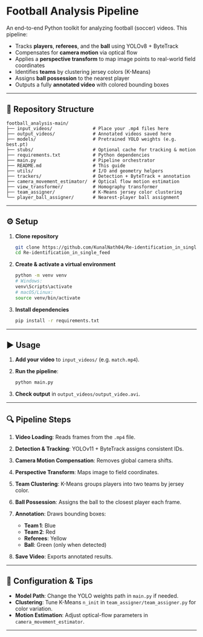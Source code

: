 # Football Analysis Pipeline

An end-to-end Python toolkit for analyzing football (soccer) videos. This pipeline:

* Tracks **players**, **referees**, and the **ball** using YOLOv8 + ByteTrack
* Compensates for **camera motion** via optical flow
* Applies a **perspective transform** to map image points to real-world field coordinates
* Identifies **teams** by clustering jersey colors (K-Means)
* Assigns **ball possession** to the nearest player
* Outputs a fully **annotated video** with colored bounding boxes

---

## 📂 Repository Structure

```text
football_analysis-main/
├── input_videos/               # Place your .mp4 files here
├── output_videos/              # Annotated videos saved here
├── models/                     # Pretrained YOLO weights (e.g. best.pt)
├── stubs/                      # Optional cache for tracking & motion
├── requirements.txt            # Python dependencies
├── main.py                     # Pipeline orchestrator
├── README.md                   # This guide
├── utils/                      # I/O and geometry helpers
├── trackers/                   # Detection + ByteTrack + annotation
├── camera_movement_estimator/  # Optical flow motion estimation
├── view_transformer/           # Homography transformer
├── team_assigner/              # K-Means jersey color clustering
└── player_ball_assigner/       # Nearest-player ball assignment
```

---

## ⚙️ Setup

1. **Clone repository**

   ```bash
   git clone https://github.com/KunalNath04/Re-identification_in_single_feed.git
   cd Re-identification_in_single_feed
   ```

2. **Create & activate a virtual environment**

   ```bash
   python -m venv venv
   # Windows:
   venv\Scripts\activate
   # macOS/Linux:
   source venv/bin/activate
   ```

3. **Install dependencies**

   ```bash
   pip install -r requirements.txt
   ```

---

## ▶️ Usage

1. **Add your video** to `input_videos/` (e.g. `match.mp4`).
2. **Run the pipeline**:

   ```bash
   python main.py
   ```
3. **Check output** in `output_videos/output_video.avi`.

---

## 🔍 Pipeline Steps

1. **Video Loading**: Reads frames from the `.mp4` file.
2. **Detection & Tracking**: YOLOv11 + ByteTrack assigns consistent IDs.
3. **Camera Motion Compensation**: Removes global camera shifts.
4. **Perspective Transform**: Maps image to field coordinates.
5. **Team Clustering**: K-Means groups players into two teams by jersey color.
6. **Ball Possession**: Assigns the ball to the closest player each frame.
7. **Annotation**: Draws bounding boxes:

   * **Team 1**: Blue
   * **Team 2**: Red
   * **Referees**: Yellow
   * **Ball**: Green (only when detected)
8. **Save Video**: Exports annotated results.

---

## 🔧 Configuration & Tips

* **Model Path**: Change the YOLO weights path in `main.py` if needed.
* **Clustering**: Tune K-Means `n_init` in `team_assigner/team_assigner.py` for color variation.
* **Motion Estimation**: Adjust optical-flow parameters in `camera_movement_estimator`.

---


